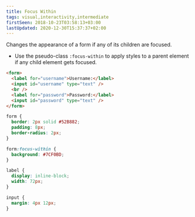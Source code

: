 ```yaml
---
title: Focus Within
tags: visual,interactivity,intermediate
firstSeen: 2018-10-23T03:58:13+03:00
lastUpdated: 2020-12-30T15:37:37+02:00
---
```


Changes the appearance of a form if any of its children are focused.

- Use the pseudo-class `:focus-within` to apply styles to a parent element if any child element gets focused.

```html
<form>
  <label for="username">Username:</label>
  <input id="username" type="text" />
  <br />
  <label for="password">Password:</label>
  <input id="password" type="text" />
</form>
```

```css
form {
  border: 2px solid #52B882;
  padding: 8px;
  border-radius: 2px;
}

form:focus-within {
  background: #7CF0BD;
}

label {
  display: inline-block;
  width: 72px;
}

input {
  margin: 4px 12px;
}
```
